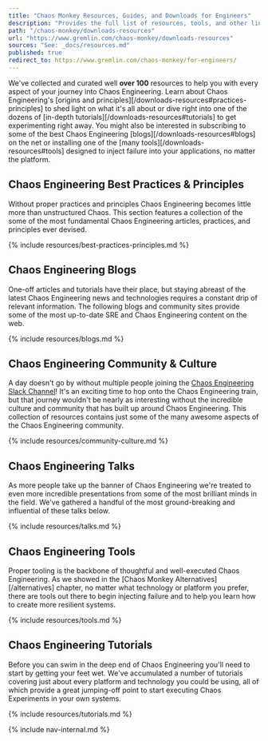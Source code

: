 ```yaml
---
title: "Chaos Monkey Resources, Guides, and Downloads for Engineers"
description: "Provides the full list of resources, tools, and other links discovered during research on this project, all of which should be valid and valuable to readers of all kinds."
path: "/chaos-monkey/downloads-resources"
url: "https://www.gremlin.com/chaos-monkey/downloads-resources"
sources: "See: _docs/resources.md"
published: true
redirect_to: https://www.gremlin.com/chaos-monkey/for-engineers/
---
```


We've collected and curated well **over 100** resources to help you with every aspect of your journey into Chaos Engineering.  Learn about Chaos Engineering's [origins and principles][/downloads-resources#practices-principles] to shed light on what it's all about or dive right into one of the dozens of [in-depth tutorials][/downloads-resources#tutorials] to get experimenting right away.  You might also be interested in subscribing to some of the best Chaos Engineering [blogs][/downloads-resources#blogs] on the net or installing one of the [many tools][/downloads-resources#tools] designed to inject failure into your applications, no matter the platform.

## Chaos Engineering Best Practices & Principles

Without proper practices and principles Chaos Engineering becomes little more than unstructured Chaos.  This section features a collection of the some of the most fundamental Chaos Engineering articles, practices, and principles ever devised.

{% include resources/best-practices-principles.md %}

## Chaos Engineering Blogs

One-off articles and tutorials have their place, but staying abreast of the latest Chaos Engineering news and technologies requires a constant drip of relevant information.  The following blogs and community sites provide some of the most up-to-date SRE and Chaos Engineering content on the web.

{% include resources/blogs.md %}

## Chaos Engineering Community & Culture

A day doesn't go by without multiple people joining the [Chaos Engineering Slack Channel](https://slofile.com/slack/chaosengineering)!  It's an exciting time to hop onto the Chaos Engineering train, but that journey wouldn't be nearly as interesting without the incredible culture and community that has built up around Chaos Engineering.  This collection of resources contains just some of the many awesome aspects of the Chaos Engineering community.

{% include resources/community-culture.md %}

## Chaos Engineering Talks

As more people take up the banner of Chaos Engineering we're treated to even more incredible presentations from some of the most brilliant minds in the field.  We've gathered a handful of the most ground-breaking and influential of these talks below.

{% include resources/talks.md %}

## Chaos Engineering Tools

Proper tooling is the backbone of thoughtful and well-executed Chaos Engineering.  As we showed in the [Chaos Monkey Alternatives][/alternatives] chapter, no matter what technology or platform you prefer, there are tools out there to begin injecting failure and to help you learn how to create more resilient systems.

{% include resources/tools.md %}

## Chaos Engineering Tutorials

Before you can swim in the deep end of Chaos Engineering you'll need to start by getting your feet wet.  We've accumulated a number of tutorials covering just about every platform and technology you could be using, all of which provide a great jumping-off point to start executing Chaos Experiments in your own systems.

{% include resources/tutorials.md %}

{% include nav-internal.md %}
